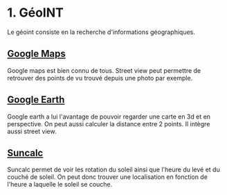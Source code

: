 # 1. GéoINT

Le géoint consiste en la recherche d'informations géographiques.

## [Google Maps](https://maps.google.com)

Google maps est bien connu de tous. Street view peut permettre de retrouver des points de vu trouvé depuis une photo par exemple.

## [Google Earth](https://earth.google.com/web/)

Google earth a lui l'avantage de pouvoir regarder une carte en 3d et en perspective. On peut aussi calculer la distance entre 2 points. Il intègre aussi street view.

## [Suncalc](https://suncalc.org)

Suncalc permet de voir les rotation du soleil ainsi que l'heure du levé et du couché de soleil. On peut donc trouver une localisation en fonction de l'heure a laquelle le soleil se couche.
